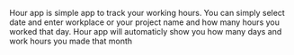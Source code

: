 Hour app is simple app to track your working hours.
You can simply select date and enter workplace or your project name and how many hours you worked that day.
Hour app will automaticly show you how many days and work hours you made that month
